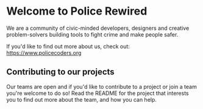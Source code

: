 # Welcome to Police Rewired

We are a community of civic-minded developers, designers and creative problem-solvers building tools to fight crime and make people safer.

If you'd like to find out more about us, check out: https://www.policecoders.org

## Contributing to our projects

Our teams are open and if you'd like to contribute to a project or join a team you're welcome to do so! Read the README for the project that interests you to find out more about the team, and how you can help.
